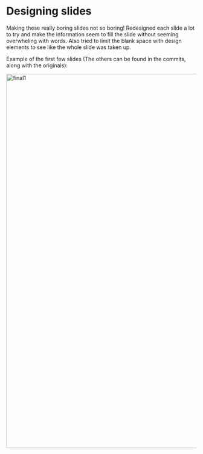 <h1>Designing slides</h1>

<p>Making these really boring slides not so boring! Redesigned each slide a lot to try and make the information seem to fill the slide without seeming overwheling with words. Also tried to limit the blank space with design elements to see like the whole slide was taken up. </p>

<p>Example of the first few slides (The others can be found in the commits, along with the originals): </p>
<img width="989" alt="final1" src="https://github.com/user-attachments/assets/d01ddcdb-1e57-4b66-a97b-483b6355dfb4">
